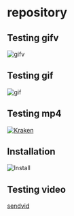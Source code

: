 # repository
## Testing gifv
![gifv](https://i.imgur.com/XXZhBy7.gifv)
## Testing gif
![gif](https://i.imgur.com/XXZhBy7.gif)
## Testing mp4
[![Kraken](https://i.imgur.com/L4WGiwi.png)](https://i.imgur.com/YzZ7k3q.mp4)
## Installation
![Install](https://i.imgur.com/we8uSHd.png)
## Testing video
[sendvid](https://sendvid.com/yjllj7kl)
